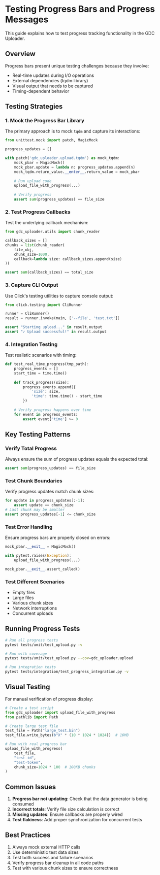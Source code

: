 # Testing Progress Bars and Progress Messages

This guide explains how to test progress tracking functionality in the GDC Uploader.

## Overview

Progress bars present unique testing challenges because they involve:
- Real-time updates during I/O operations
- External dependencies (tqdm library)
- Visual output that needs to be captured
- Timing-dependent behavior

## Testing Strategies

### 1. Mock the Progress Bar Library

The primary approach is to mock `tqdm` and capture its interactions:

```python
from unittest.mock import patch, MagicMock

progress_updates = []

with patch('gdc_uploader.upload.tqdm') as mock_tqdm:
    mock_pbar = MagicMock()
    mock_pbar.update = lambda n: progress_updates.append(n)
    mock_tqdm.return_value.__enter__.return_value = mock_pbar
    
    # Run upload code
    upload_file_with_progress(...)
    
    # Verify progress
    assert sum(progress_updates) == file_size
```

### 2. Test Progress Callbacks

Test the underlying callback mechanism:

```python
from gdc_uploader.utils import chunk_reader

callback_sizes = []
chunks = list(chunk_reader(
    file_obj,
    chunk_size=1000,
    callback=lambda size: callback_sizes.append(size)
))

assert sum(callback_sizes) == total_size
```

### 3. Capture CLI Output

Use Click's testing utilities to capture console output:

```python
from click.testing import CliRunner

runner = CliRunner()
result = runner.invoke(main, ['--file', 'test.txt'])

assert "Starting upload..." in result.output
assert "✓ Upload successful!" in result.output
```

### 4. Integration Testing

Test realistic scenarios with timing:

```python
def test_real_time_progress(tmp_path):
    progress_events = []
    start_time = time.time()
    
    def track_progress(size):
        progress_events.append({
            'size': size,
            'time': time.time() - start_time
        })
    
    # Verify progress happens over time
    for event in progress_events:
        assert event['time'] >= 0
```

## Key Testing Patterns

### Verify Total Progress

Always ensure the sum of progress updates equals the expected total:

```python
assert sum(progress_updates) == file_size
```

### Test Chunk Boundaries

Verify progress updates match chunk sizes:

```python
for update in progress_updates[:-1]:
    assert update == chunk_size
# Last chunk may be smaller
assert progress_updates[-1] <= chunk_size
```

### Test Error Handling

Ensure progress bars are properly closed on errors:

```python
mock_pbar.__exit__ = MagicMock()

with pytest.raises(Exception):
    upload_file_with_progress(...)

mock_pbar.__exit__.assert_called()
```

### Test Different Scenarios

- Empty files
- Large files
- Various chunk sizes
- Network interruptions
- Concurrent uploads

## Running Progress Tests

```bash
# Run all progress tests
pytest tests/unit/test_upload.py -v

# Run with coverage
pytest tests/unit/test_upload.py --cov=gdc_uploader.upload

# Run integration tests
pytest tests/integration/test_progress_integration.py -v
```

## Visual Testing

For manual verification of progress display:

```python
# Create a test script
from gdc_uploader import upload_file_with_progress
from pathlib import Path

# Create large test file
test_file = Path("large_test.bin")
test_file.write_bytes(b"X" * (10 * 1024 * 1024))  # 10MB

# Run with real progress bar
upload_file_with_progress(
    test_file,
    "test-id",
    "test-token",
    chunk_size=1024 * 100  # 100KB chunks
)
```

## Common Issues

1. **Progress bar not updating**: Check that the data generator is being consumed
2. **Incorrect totals**: Verify file size calculation is correct
3. **Missing updates**: Ensure callbacks are properly wired
4. **Test flakiness**: Add proper synchronization for concurrent tests

## Best Practices

1. Always mock external HTTP calls
2. Use deterministic test data sizes
3. Test both success and failure scenarios
4. Verify progress bar cleanup in all code paths
5. Test with various chunk sizes to ensure correctness